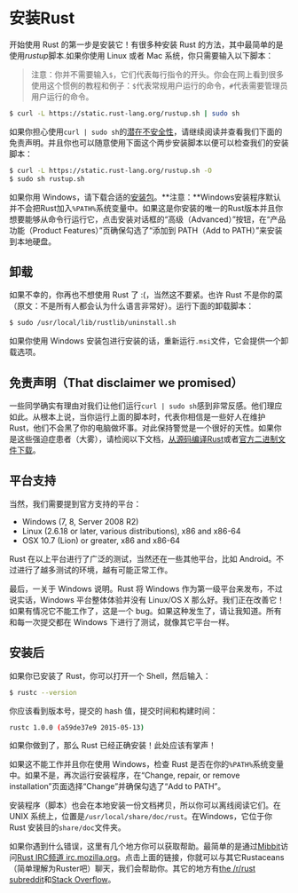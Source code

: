 # 安装Rust
开始使用 Rust 的第一步是安装它！有很多种安装 Rust 的方法，其中最简单的是使用*rustup*脚本.如果你使用 Linux 或者 Mac 系统，你只需要输入以下脚本：

> 注意：你并不需要输入`$`，它们代表每行指令的开头。你会在网上看到很多使用这个惯例的教程和例子：`$`代表常规用户运行的命令，`#`代表需要管理员用户运行的命令。

```bash
$ curl -L https://static.rust-lang.org/rustup.sh | sudo sh
```

如果你担心使用`curl | sudo sh`的[潜在不安全性](http://curlpipesh.tumblr.com)，请继续阅读并查看我们下面的免责声明。并且你也可以随意使用下面这个两步安装脚本以便可以检查我们的安装脚本：

```bash
$ curl -L https://static.rust-lang.org/rustup.sh -O
$ sudo sh rustup.sh
```

如果你用 Windows，请下载合适的[安装包](http://www.rust-lang.org/install.html)。**注意：**Windows安装程序默认并不会把Rust加入`%PATH%`系统变量中。如果这是你安装的唯一的Rust版本并且你想要能够从命令行运行它，点击安装对话框的“高级（Advanced）”按钮，在“产品功能（Product Features）”页确保勾选了“添加到 PATH（Add to PATH）”来安装到本地硬盘。

## 卸载

如果不幸的，你再也不想使用 Rust 了 :(，当然这不要紧。也许 Rust 不是你的菜（原文：不是所有人都会认为什么语言非常好）。运行下面的卸载脚本：

```bash
$ sudo /usr/local/lib/rustlib/uninstall.sh
```

如果你使用 Windows 安装包进行安装的话，重新运行`.msi`文件，它会提供一个卸载选项。

## 免责声明（That disclaimer we promised）

一些同学确实有理由对我们让他们运行`curl | sudo sh`感到非常反感。他们理应如此。从根本上说，当你运行上面的脚本时，代表你相信是一些好人在维护 Rust，他们不会黑了你的电脑做坏事。对此保持警觉是一个很好的天性。如果你是这些强迫症患者（大雾），请检阅以下文档，[从源码编译Rust](https://github.com/rust-lang/rust#building-from-source)或者[官方二进制文件下载](http://www.rust-lang.org/install.html)。

## 平台支持

当然，我们需要提到官方支持的平台：

* Windows (7, 8, Server 2008 R2)
* Linux (2.6.18 or later, various distributions), x86 and x86-64
* OSX 10.7 (Lion) or greater, x86 and x86-64

Rust 在以上平台进行了广泛的测试，当然还在一些其他平台，比如 Android。不过进行了越多测试的环境，越有可能正常工作。

最后，一关于 Windows 说明。Rust 将 Windows 作为第一级平台来发布，不过说实话，Windows 平台整体体验并没有 Linux/OS X 那么好。我们正在改善它！如果有情况它不能工作了，这是一个 bug。如果这种发生了，请让我知道。所有和每一次提交都在 Windows 下进行了测试，就像其它平台一样。

## 安装后

如果你已安装了 Rust，你可以打开一个 Shell，然后输入：

```bash
$ rustc --version
```

你应该看到版本号，提交的 hash 值，提交时间和构建时间：

```bash
rustc 1.0.0 (a59de37e9 2015-05-13)
```

如果你做到了，那么 Rust 已经正确安装！此处应该有掌声！

如果这不能工作并且你在使用 Windows，检查 Rust 是否在你的`%PATH%`系统变量中。如果不是，再次运行安装程序，在“Change, repair, or remove installation”页面选择“Change”并确保勾选了“Add to PATH”。

安装程序（脚本）也会在本地安装一份文档拷贝，所以你可以离线阅读它们。在 UNIX 系统上，位置是`/usr/local/share/doc/rust`。在Windows，它位于你 Rust 安装目的`share/doc`文件夹。

如果你遇到什么错误，这里有几个地方你可以获取帮助。最简单的是通过[Mibbit](http://chat.mibbit.com/?server=irc.mozilla.org&channel=%23rust)访问[Rust IRC频道 irc.mozilla.org](irc://irc.mozilla.org/#rust)。点击上面的链接，你就可以与其它Rustaceans（简单理解为Ruster吧）聊天，我们会帮助你。其它的地方有[the /r/rust subreddit](http://www.reddit.com/r/rust)和[Stack Overflow](http://stackoverflow.com/questions/tagged/rust)。
